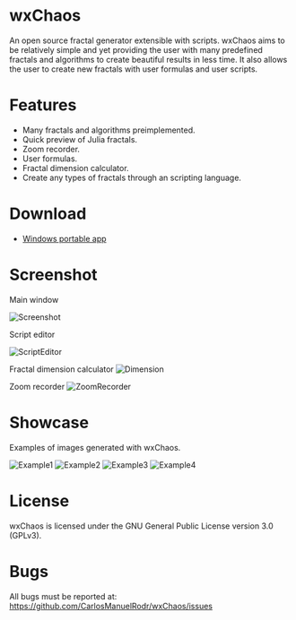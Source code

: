 wxChaos
========
An open source fractal generator extensible with scripts. wxChaos aims to be relatively simple and yet providing the user with many predefined fractals and algorithms to create beautiful results in less time. It also allows the user to create new fractals with user formulas and user scripts.

Features
========
* Many fractals and algorithms preimplemented.
* Quick preview of Julia fractals.
* Zoom recorder.
* User formulas.
* Fractal dimension calculator.
* Create any types of fractals through an scripting language.

Download
========
* [Windows portable app](https://github.com/CarlosManuelRodr/wxChaos/releases/tag/v1.2.0-beta)

Screenshot
==========
Main window

![Screenshot](images/screenshot.png?raw=true "Screenshot")

Script editor

![ScriptEditor](images/ScriptEditor.png?raw=true "ScriptEditor")

Fractal dimension calculator
![Dimension](images/Dimension.png?raw=true "Dimension")

Zoom recorder
![ZoomRecorder](images/ZoomRecorder.png?raw=true "ZoomRecorder")


Showcase
========
Examples of images generated with wxChaos.

![Example1](images/example1.jpg?raw=true "Example 1")
![Example2](images/example2.jpg?raw=true "Example 2")
![Example3](images/example3.jpg?raw=true "Example 3")
![Example4](images/example4.jpg?raw=true "Example 4")

License
========
wxChaos is licensed under the GNU General Public License version 3.0 (GPLv3).

Bugs
========
All bugs must be reported at:
https://github.com/CarlosManuelRodr/wxChaos/issues
